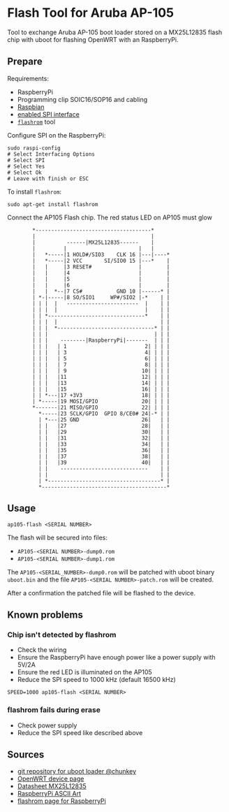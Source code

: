 # Flash Tool for Aruba AP-105

Tool to exchange Aruba AP-105 boot loader stored on a MX25L12835 flash chip with uboot for flashing OpenWRT with an RaspberryPi.

## Prepare

Requirements:

- RaspberryPi
- Programming clip SOIC16/SOP16 and cabling
- [Raspbian](https://www.raspberrypi.com/software/)
- [enabled SPI interface](https://codingworld.io/spi-aktivieren-am-raspberry-pi/)
- [`flashrom`](https://www.flashrom.org/Flashrom) tool

Configure SPI on the RaspberryPi:

```
sudo raspi-config
# Select Interfacing Options
# Select SPI 
# Select Yes
# Select Ok
# Leave with finish or ESC
```

To install `flashrom`:

```
sudo apt-get install flashrom
```

Connect the AP105 Flash chip. The red status LED on AP105 must glow

```
        *-------------------------------------*
        |                                     |
        |          ------|MX25L12835------    |
        |         |                       |   |
        |   *-----|1 HOLD#/SIO3    CLK 16 |---|----*
        |   *-----|2 VCC       SI/SIO0 15 |---*    |
        |   |     |3 RESET#               |        |
        |   |     |4                      |        |
        |   |     |5                      |        |
        |   |     |6                      |        |
        |   |  *--|7 CS#           GND 10 |------* |
        | *-|-----|8 SO/SIO1     WP#/SIO2 |-*    | |
        | | |  |   -----------------------  |    | |
        | | |  |                            |    | | 
        | | *-------------------------------*    | |
        | | |  |                                 | |
        | | |  *-------------------------------* | |
        | | |                                  | | |
        | | |    --------|RaspberryPi|-------  | | |
        | | |   | 1                         2| | | |
        | | |   | 3                         4| | | |
        | | |   | 5                         6| | | |
        | | |   | 7                         8| | | |
        | | |   | 9                        10| | | |
        | | |   |11                        12| | | |
        | | |   |13                        14| | | |
        | | |   |15                        16| | | |
        | | *---|17 +3V3                   18| | | |
        | *-----|19 MOSI/GPIO              20| | | |
        *-------|21 MISO/GPIO              22| | | |
          *-----|23 SCLK/GPIO  GPIO 8/CE0# 24|-* | |
          | *---|25 GND                    26|   | |
          | |   |27                        28|   | |
          | |   |29                        30|   | |
          | |   |31                        32|   | |
          | |   |33                        34|   | |
          | |   |35                        36|   | |
          | |   |37                        38|   | |
          | |   |39                        40|   | |
          | |    ----------------------------    | |
          | |                                    | |
          | *------------------------------------* |
          *----------------------------------------*
```

## Usage

```
ap105-flash <SERIAL NUMBER>
```

The flash will be secured into files:

- `AP105-<SERIAL NUMBER>-dump0.rom`
- `AP105-<SERIAL NUMBER>-dump1.rom`

The `AP105-<SERIAL_NUMBER>-dump0.rom` will be patched with uboot binary `uboot.bin` and the file `AP105-<SERIAL NUMBER>-patch.rom` will be created.

After a confirmation the patched file will be flashed to the device.

## Known problems

### Chip isn't detected by flashrom

- Check the wiring
- Ensure the RaspberryPi have enough power like a power supply with 5V/2A
- Ensure the red LED is illuminated on the AP105
- Reduce the SPI speed to 1000 kHz (default 16500 kHz)

```
SPEED=1000 ap105-flash <SERIAL NUMBER>
```

### flashrom fails during erase

- Check power supply
- Reduce the SPI speed like described above

## Sources

- [git repository for uboot loader @chunkey](https://github.com/chunkeey/u-boot-ap105/releases)
- [OpenWRT device page](https://openwrt.org/toh/aruba/ap-105)
- [Datasheet MX25L12835](https://pdf1.alldatasheet.com/datasheet-pdf/view/575542/MCNIX/MX25L12835E.html)
- [RaspberryPi ASCII Art](http://weyprecht.de/2015/11/30/raspberry-pi-ascii-art/)
- [flashrom page for RaspberryPi](https://www.flashrom.org/RaspberryPi)

